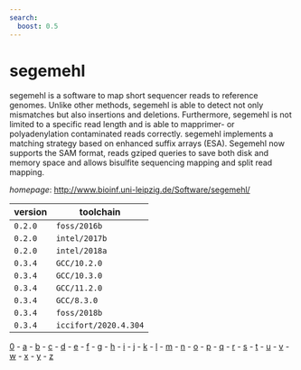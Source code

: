 ```yaml
---
search:
  boost: 0.5
---
```

# segemehl

segemehl is a software to map short sequencer reads to reference genomes.   Unlike other methods, segemehl is able to detect not only mismatches but also insertions   and deletions. Furthermore, segemehl is not limited to a specific read length and is able   to mapprimer- or polyadenylation contaminated reads correctly. segemehl implements a matching   strategy based on enhanced suffix arrays (ESA). Segemehl now supports the SAM format, reads   gziped queries to save both disk and memory space and allows bisulfite sequencing mapping   and split read mapping.

*homepage*: <http://www.bioinf.uni-leipzig.de/Software/segemehl/>

version | toolchain
--------|----------
``0.2.0`` | ``foss/2016b``
``0.2.0`` | ``intel/2017b``
``0.2.0`` | ``intel/2018a``
``0.3.4`` | ``GCC/10.2.0``
``0.3.4`` | ``GCC/10.3.0``
``0.3.4`` | ``GCC/11.2.0``
``0.3.4`` | ``GCC/8.3.0``
``0.3.4`` | ``foss/2018b``
``0.3.4`` | ``iccifort/2020.4.304``

[0](../0/index.md) - [a](../a/index.md) - [b](../b/index.md) - [c](../c/index.md) - [d](../d/index.md) - [e](../e/index.md) - [f](../f/index.md) - [g](../g/index.md) - [h](../h/index.md) - [i](../i/index.md) - [j](../j/index.md) - [k](../k/index.md) - [l](../l/index.md) - [m](../m/index.md) - [n](../n/index.md) - [o](../o/index.md) - [p](../p/index.md) - [q](../q/index.md) - [r](../r/index.md) - [s](../s/index.md) - [t](../t/index.md) - [u](../u/index.md) - [v](../v/index.md) - [w](../w/index.md) - [x](../x/index.md) - [y](../y/index.md) - [z](../z/index.md)

